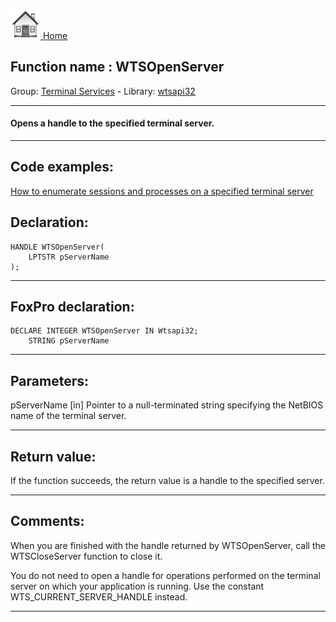 [<img src="../../images/home.png"> Home ](https://github.com/VFPX/Win32API)  

## Function name : WTSOpenServer
Group: [Terminal Services](../../functions_group.md#Terminal_Services)  -  Library: [wtsapi32](../../Libraries.md#wtsapi32)  
***  


#### Opens a handle to the specified terminal server.

***  


## Code examples:
[How to enumerate sessions and processes on a specified terminal server](../../samples/sample_519.md)  

## Declaration:
```foxpro  
HANDLE WTSOpenServer(
	LPTSTR pServerName
);  
```  
***  


## FoxPro declaration:
```foxpro  
DECLARE INTEGER WTSOpenServer IN Wtsapi32;
	STRING pServerName  
```  
***  


## Parameters:
pServerName 
[in] Pointer to a null-terminated string specifying the NetBIOS name of the terminal server.  
***  


## Return value:
If the function succeeds, the return value is a handle to the specified server.  
***  


## Comments:
When you are finished with the handle returned by WTSOpenServer, call the WTSCloseServer function to close it.  
  
You do not need to open a handle for operations performed on the terminal server on which your application is running. Use the constant WTS_CURRENT_SERVER_HANDLE instead.  
  
***  

